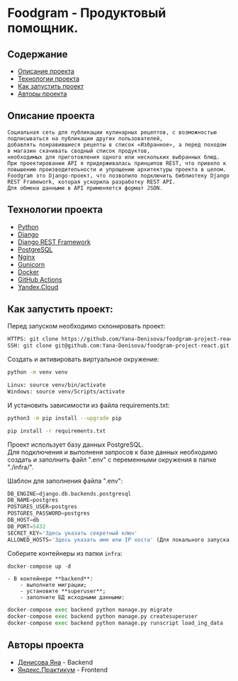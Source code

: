 # Foodgram - Продуктовый помощник.

## Содержание
- [Описание проекта](#описание-проекта)
- [Технологии проекта](#технологии-проекта)
- [Как запустить проект](#как-запустить-проект)
- [Авторы проекта](#авторы-проекта)


## Описание проекта
```
Социальная сеть для публикации кулинарных рецептов, с возможностью подписываться на публикации других пользователей, 
добавлять понравившиеся рецепты в список «Избранное», а перед походом в магазин скачивать сводный список продуктов,
необходимых для приготовления одного или нескольких выбранных блюд.
При проектировании API я придерживалась принципов REST, что привело к повышению производительности и упрощению архитектуры проекта в целом.
Foodgram это Django-проект, что позволило подключить библиотеку Django REST Framework, которая ускорила разработку REST API. 
Для обмена данными в API применяется формат JSON.

```

## Технологии проекта 
- [Python](https://www.python.org/)
- [Django](https://www.djangoproject.com/)
- [Django REST Framework](https://www.django-rest-framework.org/)
- [PostgreSQL](https://www.postgresql.org/)
- [Nginx](https://nginx.org/)
- [Gunicorn](https://gunicorn.org/)
- [Docker](https://www.docker.com/)
- [GitHub Actions](https://docs.github.com/en/actions)
- [Yandex.Cloud](https://cloud.yandex.ru/)


## Как запустить проект:

Перед запуском необходимо склонировать проект:
```bash
HTTPS: git clone https://github.com/Yana-Denisova/foodgram-project-react.git
SSH: git clone git@github.com:Yana-Denisova/foodgram-project-react.git
```
Cоздать и активировать виртуальное окружение:
```bash
python -m venv venv
```
```bash
Linux: source venv/bin/activate
Windows: source venv/Scripts/activate
```
И установить зависимости из файла requirements.txt:
```bash
python3 -m pip install --upgrade pip
```
```bash
pip install -r requirements.txt
```

Проект использует базу данных PostgreSQL.  
Для подключения и выполненя запросов к базе данных необходимо создать и заполнить файл ".env" с переменными окружения в папке "./infra/".

Шаблон для заполнения файла ".env":
```python
DB_ENGINE=django.db.backends.postgresql
DB_NAME=postgres
POSTGRES_USER=postgres
POSTGRES_PASSWORD=postgres
DB_HOST=db
DB_PORT=5432
SECRET_KEY='Здесь указать секретный ключ'
ALLOWED_HOSTS='Здесь указать имя или IP хоста' (Для локального запуска - 127.0.0.1)
```


Соберите контейнеры из папки `infra`:
```py
docker-compose up -d
```
```
- В контейнере **backend**:
    - выполните миграции;
    - установите **superuser**;
    - заполните БД исходными данными:
```
```py
docker-compose exec backend python manage.py migrate
docker-compose exec backend python manage.py createsuperuser
docker-compose exec backend python manage.py runscript load_ing_data
```


## Авторы проекта

- [Денисова Яна](https://t.me/DenisovaYana) - Backend
- [Яндекс.Практикум](https://github.com/yandex-praktikum/foodgram-project-react) - Frontend

